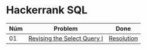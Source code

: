 # Hackerrank SQL

| Núm | Problem | Done |
|-----|---------|--------|
| 01 | [Revising the Select Query I](https://www.hackerrank.com/challenges/revising-the-select-query/problem) | [Resolution](https://github.com/pauloruan/HackerRank/tree/main/sql/01-revising-the-select-query-i) |
